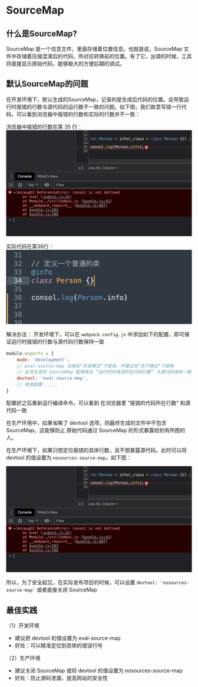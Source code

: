 # SourceMap

## 什么是SourceMap?

SourceMap 是一个信息文件，里面存储着位置信息。也就是说，SourceMap 文件中存储着压缩混淆后的代码，所对应转换前的位置。有了它，出错的时候，工具将直接显示原始代码，能够极大的方便后期的调试。



## 默认SourceMap的问题
在开发环境下，默认生成的SourceMap，记录的是生成后代码的位置。会导致运行时报错的行数与源代码的运行数不一致的问题。如下图，我们故意写错一行代码，可以看到浏览器中报错的行数和实际的行数并不一致：


浏览器中报错的行数在第 35 行：
![05-01.png](./img/05-01.png)

实际代码在第36行：
![05-02.png](./img/05-02.png)


解决办法：
开发环境下，可以在 `webpack.config.js` 中添加如下的配置，即可保证运行时报错的行数与源代码行数保持一致
```javascript
module.exports = {
	mode: 'development',
	// eval-source-map 仅限在“开发模式”下使用，不建议在“生产模式”下使用
	// 此项生成的 SourceMap 能够保证 “运行时的错误所在代码行数” 与源代码保持一致
	devtool: 'eval-source-map',
	// 其他配置 .....
}
```

配置好之后重新运行编译命令，可以看到 在浏览器里 “报错的代码所在行数” 和源代码一致


在生产环境中，如果省略了 devtool 选项，则最终生成的文件中不包含 SourceMap。这能够防止 原始代码通过 SourceMap 的形式暴露给别有所图的人。


在生产环境下，如果只想定位报错的具体行数，且不想暴露源代码。此时可以将 devtool 的值设置为 `nosources-source-map`。如下图：

![05-01.png](./img/05-01.png)


所以，为了安全起见，在实际发布项目的时候，可以设置 `devtool: 'nosources-source-map'` 或者直接关闭 SourceMap


## 最佳实践

（1）开发环境

- 建议把 devtool 的值设置为 eval-source-map
- 好处：可以精准定位到具体的错误行号

（2）生产环境
- 建议关闭 SourceMap 或将 devtool 的值设置为 nosources-source-map
- 好处：防止源码泄漏，提高网站的安全性








